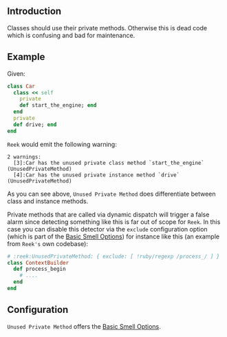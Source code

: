 ## Introduction

Classes should use their private methods. Otherwise this is dead
code which is confusing and bad for maintenance.

## Example

Given:

```Ruby
class Car
  class << self
    private
    def start_the_engine; end
  end
  private
  def drive; end
end
```

`Reek` would emit the following warning:

```
2 warnings:
  [3]:Car has the unused private class method `start_the_engine` (UnusedPrivateMethod)
  [4]:Car has the unused private instance method `drive` (UnusedPrivateMethod)
```

As you can see above, `Unused Private Method` does differentiate between class
and instance methods.

Private methods that are called via dynamic dispatch
will trigger a false alarm since detecting something like this is far out of
scope for `Reek`. In this case you can disable this detector via the `exclude`
configuration option (which is part of the [Basic Smell Options](Basic-Smell-Options.md))
for instance like this (an example from `Reek's` own codebase):

```Ruby
# :reek:UnusedPrivateMethod: { exclude: [ !ruby/regexp /process_/ ] }
class ContextBuilder
  def process_begin
    # ....
  end
end
```

## Configuration

`Unused Private Method` offers the [Basic Smell Options](Basic-Smell-Options.md).
